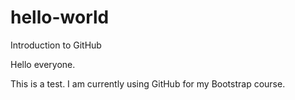 # hello-world
Introduction to GitHub

Hello everyone.

This is a test.
I am currently using GitHub for my Bootstrap course.
